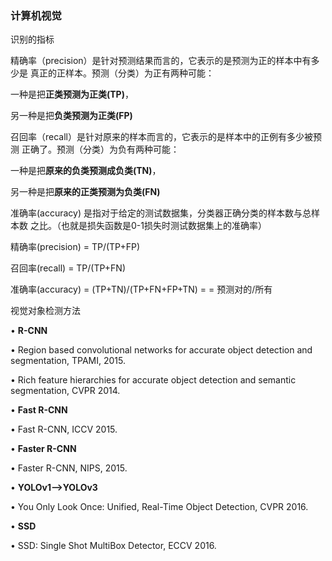 ### 计算机视觉  

识别的指标 

  精确率（precision）是针对预测结果而言的，它表示的是预测为正的样本中有多少是 真正的正样本。预测（分类）为正有两种可能： 

 一种是把**正类预测为正类(TP)**， 

 另一种是把**负类预测为正类(FP)** 

 召回率（recall）是针对原来的样本而言的，它表示的是样本中的正例有多少被预测 正确了。预测（分类）为负有两种可能： 

 一种是把**原来的负类预测成负类(TN)**， 

 另一种是把**原来的正类预测为负类(FN)** 

 准确率(accuracy) 是指对于给定的测试数据集，分类器正确分类的样本数与总样本数 之比。（也就是损失函数是0-1损失时测试数据集上的准确率） 

精确率(precision) = TP/(TP+FP)  

 召回率(recall) = TP/(TP+FN)  

 准确率(accuracy) = (TP+TN)/(TP+FN+FP+TN) = = 预测对的/所有



视觉对象检测方法 

• **R-CNN** 

• Region based convolutional networks for accurate object detection and segmentation, TPAMI, 2015. 

• Rich feature hierarchies for accurate object detection and semantic segmentation, CVPR 2014. 

• **Fast R-CNN** 

• Fast R-CNN, ICCV 2015. 

• **Faster R-CNN** 

• Faster R-CNN, NIPS, 2015. 

• **YOLOv1-->YOLOv3** 

• You Only Look Once: Unified, Real-Time Object Detection, CVPR 2016. 

• **SSD** 

• SSD: Single Shot MultiBox Detector, ECCV 2016.